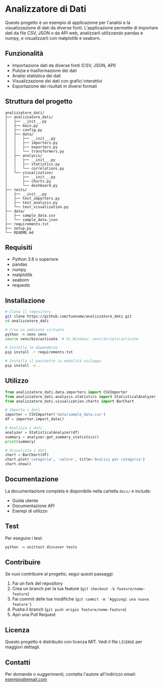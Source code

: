 # Analizzatore di Dati

Questo progetto è un esempio di applicazione per l'analisi e la visualizzazione di dati da diverse fonti. L'applicazione permette di importare dati da file CSV, JSON o da API web, analizzarli utilizzando pandas e numpy, e visualizzarli con matplotlib e seaborn.

## Funzionalità

- Importazione dati da diverse fonti (CSV, JSON, API)
- Pulizia e trasformazione dei dati
- Analisi statistica dei dati
- Visualizzazione dei dati con grafici interattivi
- Esportazione dei risultati in diversi formati

## Struttura del progetto

```
analizzatore_dati/
├── analizzatore_dati/
│   ├── __init__.py
│   ├── main.py
│   ├── config.py
│   ├── data/
│   │   ├── __init__.py
│   │   ├── importers.py
│   │   ├── exporters.py
│   │   └── transformers.py
│   ├── analysis/
│   │   ├── __init__.py
│   │   ├── statistics.py
│   │   └── correlations.py
│   └── visualization/
│       ├── __init__.py
│       ├── charts.py
│       └── dashboard.py
├── tests/
│   ├── __init__.py
│   ├── test_importers.py
│   ├── test_analysis.py
│   └── test_visualization.py
├── data/
│   ├── sample_data.csv
│   └── sample_data.json
├── requirements.txt
├── setup.py
└── README.md
```

## Requisiti

- Python 3.8 o superiore
- pandas
- numpy
- matplotlib
- seaborn
- requests

## Installazione

```bash
# Clona il repository
git clone https://github.com/tuonome/analizzatore_dati.git
cd analizzatore_dati

# Crea un ambiente virtuale
python -m venv venv
source venv/bin/activate  # Su Windows: venv\Scripts\activate

# Installa le dipendenze
pip install -r requirements.txt

# Installa il pacchetto in modalità sviluppo
pip install -e .
```

## Utilizzo

```python
from analizzatore_dati.data.importers import CSVImporter
from analizzatore_dati.analysis.statistics import StatisticalAnalyzer
from analizzatore_dati.visualization.charts import BarChart

# Importa i dati
importer = CSVImporter('data/sample_data.csv')
df = importer.import_data()

# Analizza i dati
analyzer = StatisticalAnalyzer(df)
summary = analyzer.get_summary_statistics()
print(summary)

# Visualizza i dati
chart = BarChart(df)
chart.plot('categoria', 'valore', title='Analisi per categoria')
chart.show()
```

## Documentazione

La documentazione completa è disponibile nella cartella `docs/` e include:

- Guida utente
- Documentazione API
- Esempi di utilizzo

## Test

Per eseguire i test:

```bash
python -m unittest discover tests
```

## Contribuire

Se vuoi contribuire al progetto, segui questi passaggi:

1. Fai un fork del repository
2. Crea un branch per la tua feature (`git checkout -b feature/nome-feature`)
3. Fai commit delle tue modifiche (`git commit -m 'Aggiungi una nuova feature'`)
4. Pusha il branch (`git push origin feature/nome-feature`)
5. Apri una Pull Request

## Licenza

Questo progetto è distribuito con licenza MIT. Vedi il file `LICENSE` per maggiori dettagli.

## Contatti

Per domande o suggerimenti, contatta l'autore all'indirizzo email: esempio@email.com